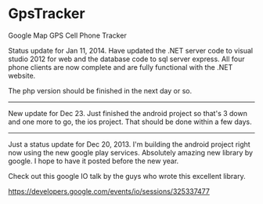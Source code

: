GpsTracker
==========

Google Map GPS Cell Phone Tracker

Status update for Jan 11, 2014. Have updated the .NET server code to visual studio 2012 for web and the database code to sql server express. All four phone clients are now complete and are fully functional with the .NET website.

The php version should be finished in the next day or so.

*******************************************

New update for Dec 23. Just finished the android project so that's 3 down and one more to go, the ios project. That should be done within a few days.

*******************************************

Just a status update for Dec 20, 2013. I'm building the android project right now using the new google play services. Absolutely amazing new library by google. I hope to have it posted before the new year.

Check out this google IO talk by the guys who wrote this excellent library.

https://developers.google.com/events/io/sessions/325337477

